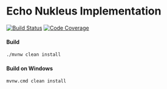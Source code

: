 # Echo Nukleus Implementation

[![Build Status][build-status-image]][build-status]
[![Code Coverage][code-coverage-image]][code-coverage]

#### Build
```bash
./mvnw clean install
```
#### Build on Windows
```bash
mvnw.cmd clean install
```

[build-status-image]: https://travis-ci.com/reaktivity/nukleus-echo.java.svg?branch=develop
[build-status]: https://travis-ci.com/reaktivity/nukleus-echo.java
[code-coverage-image]: https://codecov.io/gh/reaktivity/nukleus-echo.java/branch/develop/graph/badge.svg
[code-coverage]: https://codecov.io/gh/reaktivity/nukleus-echo.java

